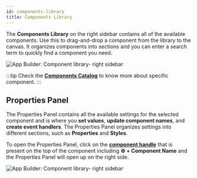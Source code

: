 ```yaml
---
id: components-library
title: Components Library
---
```


The **Components Library** on the right sidebar contains all of the available components. Use this to drag-and-drop a component from the library to the canvas. It organizes components into sections and you can enter a search term to quickly find a component you need.

<div style={{textAlign: 'center'}}>

<img className="screenshot-full" src="/img/v2-beta/app-builder/rightsidebar/librarynew.png" alt="App Builder: Component library- right sidebar"/>

</div>

:::tip
Check the **[Components Catalog](../widgets/overview)** to know more about specific component.
:::

## Properties Panel

The Properties Panel contains all the available settings for the selected component and is where you **set values**, **update component names**, and **create event handlers**. The Properties Panel organizes settings into different sections, such as **Properties** and **Styles**. 

To open the Properties Panel, click on the **[component handle](./canvas#arrange-components)** that is present on the top of the component including **⚙️ + Component Name** and the Properties Panel will open up on the right side.

<div style={{textAlign: 'center'}}>

<img className="screenshot-full" src="/img/v2-beta/app-builder/rightsidebar/configinspector.gif" alt="App Builder: Component library- right sidebar"/>

</div>

